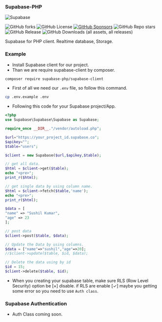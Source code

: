 ### Supabase-PHP

![Supabase](https://getlogo.net/wp-content/uploads/2020/11/supabase-logo-vector.png)

![GitHub forks](https://img.shields.io/github/forks/Ashishkumbhar01/supabase-php?style=for-the-badge&logo=Github)
![GitHub License](https://img.shields.io/github/license/Ashishkumbhar01/supabase-php?style=for-the-badge)
[![GitHub Sponsors](https://img.shields.io/github/sponsors/Ashishkumbhar01?style=for-the-badge&logo=Github%20Sponsors&label=Support%20me)](https://github.com/sponsors/Ashishkumbhar01)
![GitHub Repo stars](https://img.shields.io/github/stars/Ashishkumbhar01/supabase-php?style=for-the-badge&logo=Github)
![GitHub Release](https://img.shields.io/github/v/release/Ashishkumbhar01/supabase-php?style=for-the-badge)
![GitHub Downloads (all assets, all releases)](https://img.shields.io/github/downloads/Ashishkumbhar01/supabase-php/total?style=for-the-badge)

Supabase for PHP client. Realtime database, Storage.

### Example
* Install Supabase client for our project.
* Than we are require supabase-client by composer.

```bash
composer require supabase-php/supabase-client
```

* First of all we need our `.env` file, so follow this command.

```bash
cp .env.example .env
```
* Following this code for your Supabase project/App.

```php
<?php
use Supabase\Supabase\Supabase as Supabase;

require_once __DIR__."/vendor/autoload.php";

$url="https://your_project_id.supabase.co";
$apikey="";
$table="users";

$client = new Supabase($url,$apikey,$table);

// get all data.
$html = $client->get($table);
echo "<pre>";
print_r($html);

// get single data by using column name.
$html = $client->fetch($table,'name');
echo "<pre>";
print_r($html);

$data = [
"name" => "Sushil Kumar",
"age" => 23
];

// post data 
$client->post($table, $data);

// Update the Data by using columns.
$data = ["name"=>"sushil","age"=>20];
//$client->update($table, $id, $data);

// Delete the data using by id
$id = 15;
$client->delete($table, $id);
```
* When you creating your supabase table, make sure RLS (Row Level Security) option be [×] disable. if RLS are enable [✓] maybe you getting some error so you need to use `Auth class`.

### Supabase Authentication
* Auth Class coming soon.
